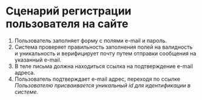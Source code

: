 
# Сценарий регистрации пользователя на сайте

1. Пользователь заполняет форму с полями e-mail и пароль.
2. Система проверяет правильность заполнения полей на валидность и уникальность
 и верифицирует почту путем отправки сообщения на указанный e-mail. 
3. В теле письма должна находиться ссылка на подтверждение e-mail адреса.
4. Пользователь подтверждает e-mail адрес, переходя по ссылке
*Пользователю присваивается уникальный id для идентификации в системе.*